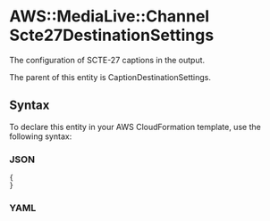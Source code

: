 # AWS::MediaLive::Channel Scte27DestinationSettings<a name="aws-properties-medialive-channel-scte27destinationsettings"></a>

The configuration of SCTE\-27 captions in the output\.

The parent of this entity is CaptionDestinationSettings\.

## Syntax<a name="aws-properties-medialive-channel-scte27destinationsettings-syntax"></a>

To declare this entity in your AWS CloudFormation template, use the following syntax:

### JSON<a name="aws-properties-medialive-channel-scte27destinationsettings-syntax.json"></a>

```
{
}
```

### YAML<a name="aws-properties-medialive-channel-scte27destinationsettings-syntax.yaml"></a>

```
```